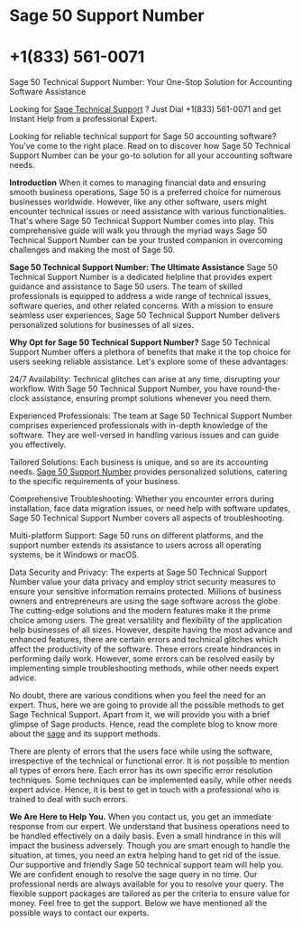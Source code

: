 # Sage 50 Support Number 
# +1(833) 561-0071 

Sage 50 Technical Support Number: Your One-Stop Solution for Accounting Software Assistance

Looking for <a href="https://www.accountings-age-50.net/sage-solutions/sage-technical-support/">Sage Technical Support</a> ? Just Dial +1(833) 561-0071 and get Instant Help from a professional Expert. 

Looking for reliable technical support for Sage 50 accounting software? You've come to the right place. Read on to discover how Sage 50 Technical Support Number can be your go-to solution for all your accounting software needs.

**Introduction**
When it comes to managing financial data and ensuring smooth business operations, Sage 50 is a preferred choice for numerous businesses worldwide. However, like any other software, users might encounter technical issues or need assistance with various functionalities. That's where Sage 50 Technical Support Number comes into play. This comprehensive guide will walk you through the myriad ways Sage 50 Technical Support Number can be your trusted companion in overcoming challenges and making the most of Sage 50.

**Sage 50 Technical Support Number: The Ultimate Assistance**
Sage 50 Technical Support Number is a dedicated helpline that provides expert guidance and assistance to Sage 50 users. The team of skilled professionals is equipped to address a wide range of technical issues, software queries, and other related concerns. With a mission to ensure seamless user experiences, Sage 50 Technical Support Number delivers personalized solutions for businesses of all sizes.

**Why Opt for Sage 50 Technical Support Number?**
Sage 50 Technical Support Number offers a plethora of benefits that make it the top choice for users seeking reliable assistance. Let's explore some of these advantages:

24/7 Availability: Technical glitches can arise at any time, disrupting your workflow. With Sage 50 Technical Support Number, you have round-the-clock assistance, ensuring prompt solutions whenever you need them.

Experienced Professionals: The team at Sage 50 Technical Support Number comprises experienced professionals with in-depth knowledge of the software. They are well-versed in handling various issues and can guide you effectively.

Tailored Solutions: Each business is unique, and so are its accounting needs. <a href="https://www.accountings-age-50.net/sage-solutions/sage-50/"> Sage 50 Support Number</a> provides personalized solutions, catering to the specific requirements of your business.

Comprehensive Troubleshooting: Whether you encounter errors during installation, face data migration issues, or need help with software updates, Sage 50 Technical Support Number covers all aspects of troubleshooting.

Multi-platform Support: Sage 50 runs on different platforms, and the support number extends its assistance to users across all operating systems, be it Windows or macOS.

Data Security and Privacy: The experts at Sage 50 Technical Support Number value your data privacy and employ strict security measures to ensure your sensitive information remains protected.
Millions of business owners and entrepreneurs are using the sage software across the globe. The cutting-edge solutions and the modern features make it the prime choice among users. The great versatility and flexibility of the application help businesses of all sizes. However, despite having the most advance and enhanced features, there are certain errors and technical glitches which affect the productivity of the software. These errors create hindrances in performing daily work. However, some errors can be resolved easily by implementing simple troubleshooting methods, while other needs expert advice. 

No doubt, there are various conditions when you feel the need for an expert. Thus, here we are going to provide all the possible methods to get Sage Technical Support. Apart from it, we will provide you with a brief glimpse of Sage products. Hence, read the complete blog to know more about the <a href="https://www.sage.com/en-us/">sage</a> and its support methods.

There are plenty of errors that the users face while using the software, irrespective of the technical or functional error. It is not possible to mention all types of errors here. Each error has its own specific error resolution techniques. Some techniques can be implemented easily, while other needs expert advice. Hence, it is best to get in touch with a professional who is trained to deal with such errors.

**We Are Here to Help You.**
When you contact us, you get an immediate response from our expert. We understand that business operations need to be handled effectively on a daily basis. Even a small hindrance in this will impact the business adversely. Though you are smart enough to handle the situation, at times, you need an extra helping hand to get rid of the issue. Our supportive and friendly Sage 50 technical support team will help you. We are confident enough to resolve the sage query in no time. Our professional nerds are always available for you to resolve your query. The flexible support packages are tailored as per the criteria to ensure value for money. Feel free to get the support. Below we have mentioned all the possible ways to contact our experts.


